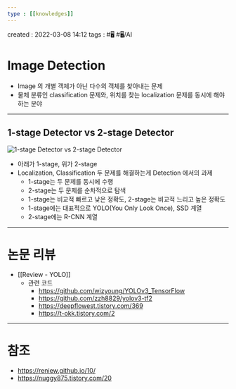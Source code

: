 ```yaml
---
type : [[knowledges]]
---
```


created : 2022-03-08 14:12
tags : #🖥️ #🖥️/AI 

# Image Detection
- Image 의 개별 객체가 아닌 다수의 객체를 찾아내는 문제
- 물체 분류인 classification 문제와, 위치를 찾는 localization 문제를 동시에 해야하는 분야

---
## 1-stage Detector vs 2-stage Detector
![1-stage Detector vs 2-stage Detector](https://img1.daumcdn.net/thumb/R1280x0/?scode=mtistory2&fname=https%3A%2F%2Fblog.kakaocdn.net%2Fdn%2FbJgWZw%2Fbtqt1WwgYqC%2FtWhjSBbcm6wmtj9BAovgr0%2Fimg.png)

- 아래가 1-stage, 위가 2-stage
- Localization, Classification 두 문제를 해결하는게 Detection 에서의 과제
	- 1-stage는 두 문제를 동시에 수행
	- 2-stage는 두 문제를 순차적으로 탐색
	- 1-stage는 비교적 빠르고 낮은 정확도, 2-stage는 비교적 느리고 높은 정확도
	- 1-stage에는 대표적으로 YOLO(You Only Look Once), SSD 계열
	- 2-stage에는 R-CNN 계열

---
# 논문 리뷰
- [[Review - YOLO]]
	- 관련 코드
		- https://github.com/wizyoung/YOLOv3_TensorFlow
		- https://github.com/zzh8829/yolov3-tf2
		- https://deepflowest.tistory.com/369
		- https://t-okk.tistory.com/2

---
# 참조
- https://reniew.github.io/10/
- https://nuggy875.tistory.com/20
